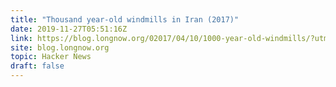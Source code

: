 ```yaml
---
title: "Thousand year-old windmills in Iran (2017)"
date: 2019-11-27T05:51:16Z
link: https://blog.longnow.org/02017/04/10/1000-year-old-windmills/?utm_medium=RSS&utm_source=hune
site: blog.longnow.org
topic: Hacker News
draft: false
---
```

